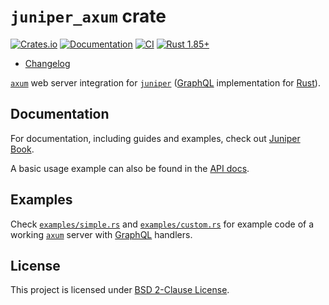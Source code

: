 `juniper_axum` crate
====================

[![Crates.io](https://img.shields.io/crates/v/juniper_axum.svg?maxAge=2592000)](https://crates.io/crates/juniper_axum)
[![Documentation](https://docs.rs/juniper_axum/badge.svg)](https://docs.rs/juniper_axum)
[![CI](https://github.com/graphql-rust/juniper/actions/workflows/ci.yml/badge.svg?branch=master "CI")](https://github.com/graphql-rust/juniper/actions?query=workflow%3ACI+branch%3Amaster)
[![Rust 1.85+](https://img.shields.io/badge/rustc-1.85+-lightgray.svg "Rust 1.85+")](https://blog.rust-lang.org/2025/02/20/Rust-1.85.0.html)

- [Changelog](https://github.com/graphql-rust/juniper/blob/juniper_axum-v0.3.0/juniper_axum/CHANGELOG.md)

[`axum`] web server integration for [`juniper`] ([GraphQL] implementation for [Rust]).




## Documentation

For documentation, including guides and examples, check out [Juniper Book].

A basic usage example can also be found in the [API docs][`juniper_axum`].




## Examples

Check [`examples/simple.rs`][1] and [`examples/custom.rs`][1] for example code of a working [`axum`] server with [GraphQL] handlers.




## License

This project is licensed under [BSD 2-Clause License](https://github.com/graphql-rust/juniper/blob/juniper_axum-v0.3.0/juniper_axum/LICENSE).




[`axum`]: https://docs.rs/axum
[`juniper`]: https://docs.rs/juniper
[`juniper_axum`]: https://docs.rs/juniper_axum
[GraphQL]: http://graphql.org
[Juniper Book]: https://graphql-rust.github.io/juniper
[Rust]: https://www.rust-lang.org

[1]: https://github.com/graphql-rust/juniper/blob/juniper_axum-v0.3.0/juniper_axum/examples/simple.rs
[2]: https://github.com/graphql-rust/juniper/blob/juniper_axum-v0.3.0/juniper_axum/examples/custom.rs
